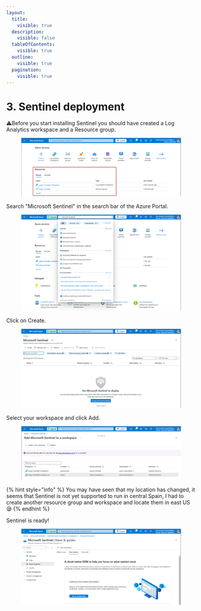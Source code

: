 ```yaml
---
layout:
  title:
    visible: true
  description:
    visible: false
  tableOfContents:
    visible: true
  outline:
    visible: true
  pagination:
    visible: true
---
```


# 3. Sentinel deployment

⚠️Before you start installing Sentinel you should have created a Log Analytics workspace and a Resource group.

<figure><img src="../.gitbook/assets/image (23).png" alt=""><figcaption></figcaption></figure>

Search "Microsoft Sentinel" in the search bar of the Azure Portal.

<figure><img src="../.gitbook/assets/image.png" alt=""><figcaption></figcaption></figure>

Click on Create.

<figure><img src="../.gitbook/assets/image (1).png" alt=""><figcaption></figcaption></figure>

Select your workspace and click Add.

<figure><img src="../.gitbook/assets/image (3).png" alt=""><figcaption></figcaption></figure>

{% hint style="info" %}
You may have seen that my location has changed, it seems that Sentinel is not yet supported to run in central Spain, I had to create another resource group and workspace and locate them in east US 😪
{% endhint %}

Sentinel is ready!

<figure><img src="../.gitbook/assets/image (4).png" alt=""><figcaption></figcaption></figure>
